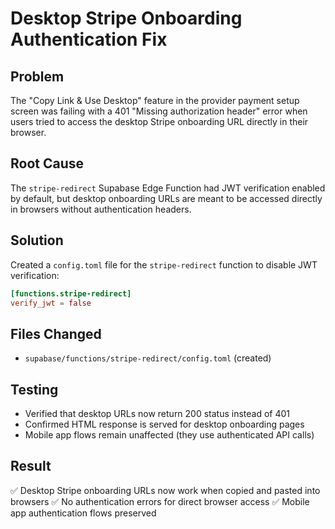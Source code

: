 # Desktop Stripe Onboarding Authentication Fix

## Problem
The "Copy Link & Use Desktop" feature in the provider payment setup screen was failing with a 401 "Missing authorization header" error when users tried to access the desktop Stripe onboarding URL directly in their browser.

## Root Cause
The `stripe-redirect` Supabase Edge Function had JWT verification enabled by default, but desktop onboarding URLs are meant to be accessed directly in browsers without authentication headers.

## Solution
Created a `config.toml` file for the `stripe-redirect` function to disable JWT verification:

```toml
[functions.stripe-redirect]
verify_jwt = false
```

## Files Changed
- `supabase/functions/stripe-redirect/config.toml` (created)

## Testing
- Verified that desktop URLs now return 200 status instead of 401
- Confirmed HTML response is served for desktop onboarding pages
- Mobile app flows remain unaffected (they use authenticated API calls)

## Result
✅ Desktop Stripe onboarding URLs now work when copied and pasted into browsers
✅ No authentication errors for direct browser access
✅ Mobile app authentication flows preserved